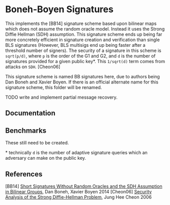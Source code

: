 # Boneh-Boyen Signatures

This implements the [BB14] signature scheme based upon bilinear maps which does not assume the random oracle model. Instead it uses the Strong Diffie Hellman (SDH) assumption. This signature scheme ends up being far more concretely efficient in signature creation and verification than single BLS signatures (However, BLS multisigs end up being faster after a threshold number of signers). The security of a signature in this scheme is `sqrt(p/d)`, where `p` is the order of the G1 and G2, and `d` is the number of signatures provided for a given public key\*. This `1/sqrt(d)` term comes from attacks on `SDH`. [Cheon06]

This signature scheme is named BB signatures here, due to authors being Dan Boneh and Xavier Boyen. If there is an official alternate name for this signature scheme, this folder will be renamed.

TODO write and implement partial message recovery.


## Documentation

## Benchmarks
These still need to be created.

\* technically `d` is the number of adaptive signature queries which an adversary can make on the public key.

## References
[BB14] [Short Signatures Without Random Oracles and the SDH Assumption in Bilinear Groups](https://crypto.stanford.edu/~dabo/papers/bbsigs.pdf), Dan Boneh, Xavier Boyen 2014
[Cheon06] [Security Analysis of the Strong Diffie-Hellman Problem](https://iacr.org/archive/eurocrypt2006/40040001/40040001.pdf), Jung Hee Cheon 2006
